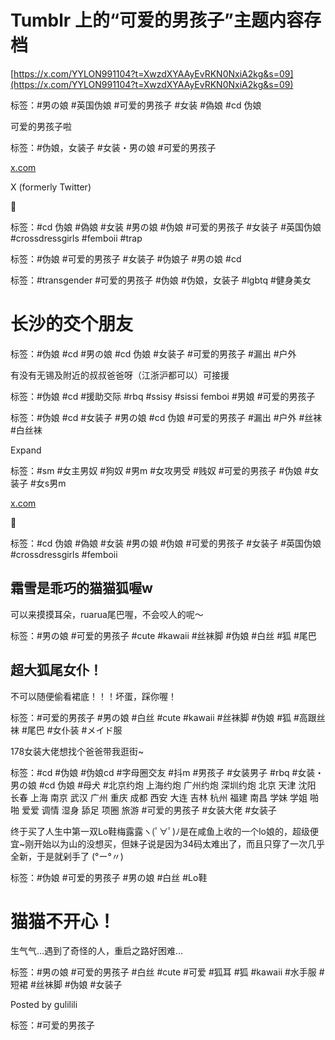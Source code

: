 # Tumblr 上的“可爱的男孩子”主题内容存档

[https://x.com/YYLON991104?t=XwzdXYAAyEvRKN0NxiA2kg&s=09](https://x.com/YYLON991104?t=XwzdXYAAyEvRKN0NxiA2kg&s=09)

标签：#男の娘 #英国伪娘 #可爱的男孩子 #女装 #偽娘 #cd 伪娘

可爱的男孩子啦

标签：#伪娘，女装子 #女装・男の娘 #可爱的男孩子

[x.com](https://x.com/YYLON991104?t=8Hidb5kU-7XbHAmlZ0CbZg&s=09)

X (formerly Twitter)

📸

标签：#cd 伪娘 #偽娘 #女装 #男の娘 #伪娘 #可爱的男孩子 #女装子 #英国伪娘 #crossdressgirls #femboii #trap

标签：#伪娘 #可爱的男孩子 #女装子 #伪娘子 #男の娘 #cd

标签：#transgender #可爱的男孩子 #伪娘 #伪娘，女装子 #lgbtq #健身美女

# 长沙的交个朋友

标签：#伪娘 #cd #男の娘 #cd 伪娘 #女装子 #可爱的男孩子 #漏出 #户外

有没有无锡及附近的叔叔爸爸呀（江浙沪都可以）可接援

标签：#伪娘 #cd #援助交际 #rbq #ssisy #sissi femboi #男娘 #可爱的男孩子

标签：#伪娘 #cd #女装子 #男の娘 #cd 伪娘 #可爱的男孩子 #漏出 #户外 #丝袜 #白丝袜

Expand

标签：#sm #女主男奴 #狗奴 #男m #女攻男受 #贱奴 #可爱的男孩子 #伪娘 #女装子 #女s男m

[x.com](https://x.com/YYLON991104?t=YN268EfV-uYCwOi5O3zWXA&s=09)

🍆

标签：#cd 伪娘 #偽娘 #女装 #男の娘 #伪娘 #可爱的男孩子 #女装子 #英国伪娘 #crossdressgirls #femboii

## **霜雪是乖巧的猫猫狐喔w**

可以来摸摸耳朵，ruarua尾巴喔，不会咬人的呢～

标签：#男の娘 #可爱的男孩子 #cute #kawaii #丝袜脚 #伪娘 #白丝 #狐 #尾巴

## **超大狐尾女仆！**

不可以随便偷看裙底！！！坏蛋，踩你喔！

标签：#可爱的男孩子 #男の娘 #白丝 #cute #kawaii #丝袜脚 #伪娘 #狐 #高跟丝袜 #尾巴 #女仆装 #メイド服

178女装大佬想找个爸爸带我逛街~

标签：#cd #伪娘 #伪娘cd #字母圈交友 #抖m #男孩子 #女装男子 #rbq #女装・男の娘 #cd 伪娘 #母犬 #北京约炮 上海约炮 广州约炮 深圳约炮 北京 天津 沈阳 长春 上海 南京 武汉 广州 重庆 成都 西安 大连 吉林 杭州 福建 南昌 学妹 学姐 啪啪 爱爱 调情 湿身 舔足 项圈 旅游 #可爱的男孩子 #女装大佬 #女装子

终于买了人生中第一双Lo鞋梅露露ヽ(ﾟ∀ﾟ)ﾉ是在咸鱼上收的一个lo娘的，超级便宜~刚开始以为山的没想买，但妹子说是因为34码太难出了，而且只穿了一次几乎全新，于是就剁手了 (°ー°〃)

标签：#伪娘 #可爱的男孩子 #男の娘 #白丝 #Lo鞋

# **猫猫不开心！**

生气气…遇到了奇怪的人，重启之路好困难…

标签：#男の娘 #可爱的男孩子 #白丝 #cute #可爱 #狐耳 #狐 #kawaii #水手服 #短裙 #丝袜脚 #伪娘 #女装子

Posted by gulilili

标签：#可爱的男孩子
